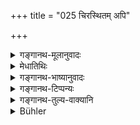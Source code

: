 +++
title = "025 चिरस्थितम् अपि"

+++

<details><summary>गङ्गानथ-मूलानुवादः</summary>

All that is made of barley and wheat, as also all preparations of milk, may be eaten by twice-born men, without being mixed with oils, even though they may have been kept long—(25).
</details>

<details><summary>मेधातिथिः</summary>

**चिरस्थितं** द्विरात्राद्यन्तरितम् । **अपि**शब्दाद् **आक्तम्** इत्य् अत्रापि संबन्धयितव्यम् । **स्नेहाक्तम् अपि** यवगोधूमजं सक्त्वपूपादि । **पयसो विक्रिया** विकारा दहिमथितादयः ॥ ५.२५ ॥
</details>

<details><summary>गङ्गानथ-भाष्यानुवादः</summary>

‘*Kept long*’—*i.e*., kept for two nights.

The term ‘*even* *though*’ implies that those ‘mixed with oils’ are also meant to be included.

Even though unmixed with oils, such things as fried flour and cakes, etc. as are made of barley and wheat.

Also ‘*preparations* *of milk*.’—such as curd, skimmed milk and the like.—(25).
</details>

<details><summary>गङ्गानथ-टिप्पन्यः</summary>

This verse is quoted in *Smṛtitattva* (p. 452);—in *Vīramitrodaya* (Āhnika, p. 523);—in *Hemādri* (Śrāddha, p. 616);—and in
*Prāyaścittaviveka* (p. 291).
</details>

<details><summary>गङ्गानथ-तुल्य-वाक्यानि</summary>

**(verses 5.24-25)  
**

See Comparative notes for [Verse 5.24].
</details>

<details><summary>Bühler</summary>

025	But all preparations of barley and wheat, as well as preparations of milk, may be eaten by twice-born men without being mixed with fatty (substances), though they may have stood for a long time.
</details>
